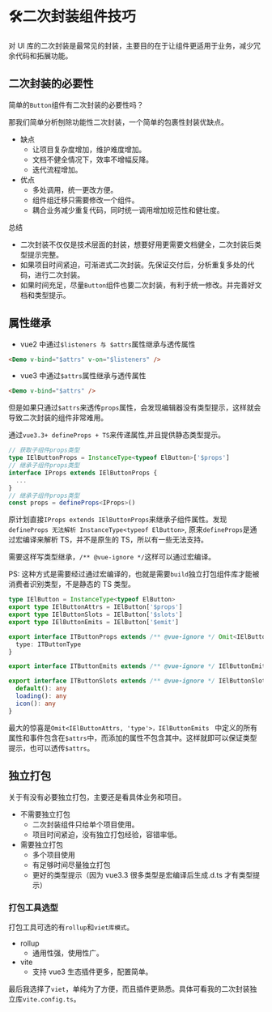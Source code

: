 # 🛠️二次封装组件技巧

对 UI 库的二次封装是最常见的封装，主要目的在于让组件更适用于业务，减少冗余代码和拓展功能。

## 二次封装的必要性

简单的`Button`组件有二次封装的必要性吗？

那我们简单分析刨除功能性二次封装，一个简单的包裹性封装优缺点。

- 缺点
  - 让项目复杂度增加，维护难度增加。
  - 文档不健全情况下，效率不增幅反降。
  - 迭代流程增加。
- 优点
  - 多处调用，统一更改方便。
  - 组件组迁移只需要修改一个组件。
  - 耦合业务减少重复代码，同时统一调用增加规范性和健壮度。

总结

- 二次封装不仅仅是技术层面的封装，想要好用更需要文档健全，二次封装后类型提示完整。
- 如果项目时间紧迫，可渐进式二次封装。先保证交付后，分析重复多处的代码，进行二次封装。
- 如果时间充足，尽量`Button`组件也要二次封装，有利于统一修改。并完善好文档和类型提示。

## 属性继承

- vue2 中通过`$listeners 与 $attrs`属性继承与透传属性

```html
<Demo v-bind="$attrs" v-on="$listeners" />
```

- vue3 中通过`$attrs`属性继承与透传属性

```html
<Demo v-bind="$attrs" />
```

但是如果只通过`$attrs`来透传`props`属性，会发现编辑器没有类型提示，这样就会导致二次封装的组件非常难用。

通过`vue3.3+ defineProps + TS`来传递属性,并且提供静态类型提示。

```typescript
// 获取子组件props类型
type IElButtonProps = InstanceType<typeof ElButton>['$props']
// 继承子组件props类型
interface IProps extends IElButtonProps {
  ...
}
// 继承子组件props类型
const props = defineProps<IProps>()
```

原计划直接`IProps extends IElButtonProps`来继承子组件属性。发现`defineProps 无法解析 InstanceType<typeof ElButton>`, 原来`defineProps`是通过宏编译来解析 TS，并不是原生的 TS，所以有一些无法支持。

需要这样写类型继承，`/** @vue-ignore */`这样可以通过宏编译。

PS: 这种方式是需要经过通过宏编译的，也就是需要`build`独立打包组件库才能被消费者识别类型，不是静态的 TS 类型。

```typescript
type IElButton = InstanceType<typeof ElButton>
export type IElButtonAttrs = IElButton['$props']
export type IElButtonSlots = IElButton['$slots']
export type IElButtonEmits = IElButton['$emit']

export interface ITButtonProps extends /** @vue-ignore */ Omit<IElButtonAttrs, 'type'> {
  type: ITButtonType
}

export interface ITButtonEmits extends /** @vue-ignore */ IElButtonEmits {}

export interface ITButtonSlots extends /** @vue-ignore */ IElButtonSlots {
  default(): any
  loading(): any
  icon(): any
}
```

最大的惊喜是`Omit<IElButtonAttrs, 'type'>，IElButtonEmits ` 中定义的所有属性和事件包含在`$attrs`中，而添加的属性不包含其中。这样就即可以保证类型提示，也可以透传`$attrs`。

## 独立打包

关于有没有必要独立打包，主要还是看具体业务和项目。

- 不需要独立打包
  - 二次封装组件只给单个项目使用。
  - 项目时间紧迫，没有独立打包经验，容错率低。
- 需要独立打包
  - 多个项目使用
  - 有足够时间尽量独立打包
  - 更好的类型提示（因为 vue3.3 很多类型是宏编译后生成.d.ts 才有类型提示）

### 打包工具选型

打包工具可选的有`rollup`和`viet库模式`。

- rollup
  - 通用性强，使用性广。
- vite
  - 支持 vue3 生态插件更多，配置简单。

最后我选择了`viet`，单纯为了方便，而且插件更熟悉。具体可看我的二次封装独立库`vite.config.ts`。
